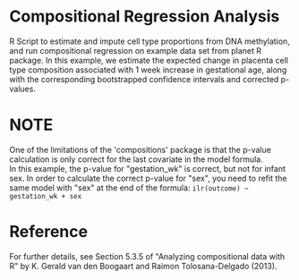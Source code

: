 # Compositional Regression Analysis 
R Script to estimate and impute cell type proportions from DNA methylation, and run compositional regression on example data set from planet R package.
In this example, we estimate the expected change in placenta cell type composition associated with 1 week increase in gestational age, along with the corresponding bootstrapped confidence intervals and corrected p-values.

# NOTE
One of the limitations of the 'compositions' package is that the p-value calculation is only correct for the last covariate in the model formula.  
In this example, the p-value for "gestation_wk" is correct, but not for infant sex. In order to calculate the correct p-value for "sex", 
you need to refit the same model with "sex" at the end of the formula: 
`ilr(outcome) ~ gestation_wk + sex`

# Reference
For further details, see Section 5.3.5 of "Analyzing compositional data with R" by K. Gerald van den Boogaart and Raimon Tolosana-Delgado (2013).
